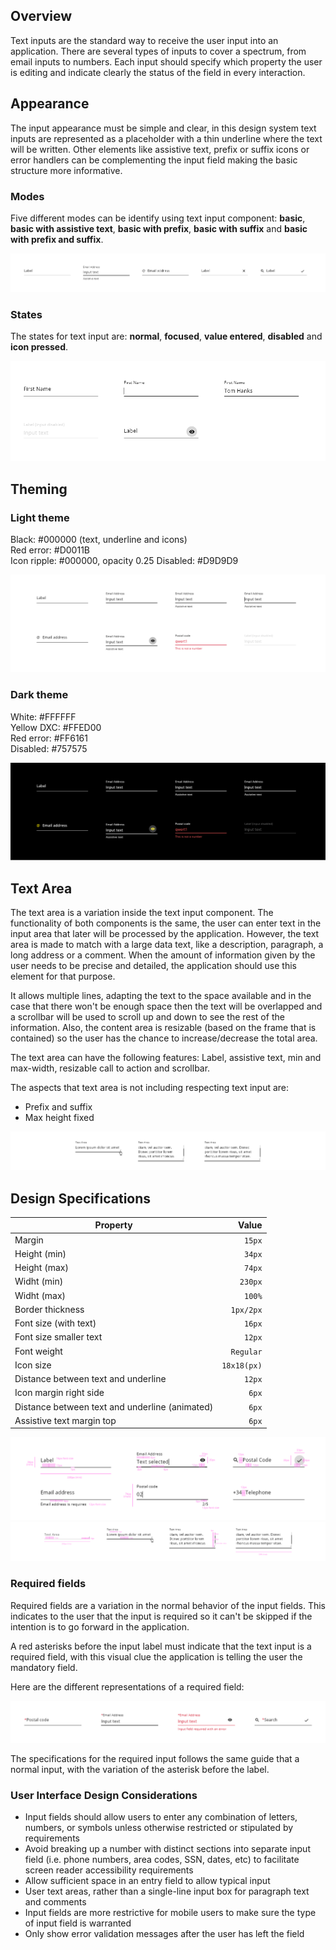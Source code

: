 ## Overview

Text inputs are the standard way to receive the user input into an application. There are several types of inputs to cover a spectrum, from email inputs to numbers. 
Each input should specify which property the user is editing and indicate clearly the status of the field in every interaction.

## Appearance

The input appearance must be simple and clear, in this design system text inputs are represented as a placeholder with a thin underline where the text will be written. 
Other elements like assistive text, prefix or suffix icons or error handlers can be complementing the input field making the basic structure more informative.

### Modes

Five different modes can be identify using text input component: __basic__, __basic with assistive text__, __basic with prefix__, __basic with suffix__ and __basic with prefix and suffix__.

![Input modes example](images/input_modes.png)

### States

The states for text input are: __normal__, __focused__, __value entered__, __disabled__ and __icon pressed__.

![Input states example](images/input_states.png)

## Theming



### Light theme

Black: #000000 (text, underline and icons)  
Red error: #D0011B  
Icon ripple: #000000, opacity 0.25 
Disabled: #D9D9D9

![Input light theme example](images/input_light.png)

### Dark theme

White: #FFFFFF  
Yellow DXC: #FFED00  
Red error: #FF6161  
Disabled: #757575

![Input dark theme example](images/input_dark.png)

## Text Area

The text area is a variation inside the text input component. The functionality of both components is the same, the user can enter text in the input area that later will be processed by the application. However, the text area is made to match with a large data text, like a description, paragraph, a long address or a comment. 
When the amount of information given by the user needs to be precise and detailed, the application should use this element for that purpose.

It allows multiple lines, adapting the text to the space available and in the case that there won't be enough space then the text will be overlapped and a scrollbar will be used to scroll up and down to see the rest of the information. Also, the content area is resizable (based on the frame that is contained) so the user has the chance to increase/decrease the total area.

The text area can have the following features: Label, assistive text, min and max-width, resizable call to action and scrollbar.

The aspects that text area is not including respecting text input are:
- Prefix and suffix
- Max height fixed

![Textarea example](images/input_textarea.png)

## Design Specifications

| Property           | Value|
|--------------------|------:|
| Margin             | `15px`|
| Height (min)       | `34px`|
| Height (max)       | `74px`|
| Widht (min)        | `230px` |
| Widht (max)        | `100%` |
| Border thickness   | `1px/2px` |
| Font size (with text) | `16px` |
| Font size smaller text | `12px` |
| Font weight        | `Regular` |
| Icon size       | `18x18(px)` |
| Distance between text and underline | `12px` |
| Icon margin right side | `6px` |
| Distance between text and underline (animated) | `6px` |
| Assistive text margin top | `6px` |

![Specifications for input component](images/input_specs.png)
![Specifications for textarea component](images/textarea_specs.png)

### Required fields

Required fields are a variation in the normal behavior of the input fields. This indicates to the user that the input is required so it can't be skipped if the intention is to go forward in the application.

A red asterisks before the input label must indicate that the text input is a required field, with this visual clue the application is telling the user the mandatory field.

Here are the different representations of a required field:

![Type required in input texts](images/input_required.png)

The specifications for the required input follows the same guide that a normal input, with the variation of the asterisk before the label.


### User Interface Design Considerations

- Input fields should allow users to enter any combination of letters, numbers, or symbols unless otherwise restricted or stipulated by requirements
- Avoid breaking up a number with distinct sections into separate input field (i.e. phone numbers, area codes, SSN, dates, etc) to facilitate screen reader accessibility requirements
- Allow sufficient space in an entry field to allow typical input
- User text areas, rather than a single-line input box for paragraph text and comments
- Input fields are more restrictive for mobile users to make sure the type of input field is warranted
- Only show error validation messages after the user has left the field
